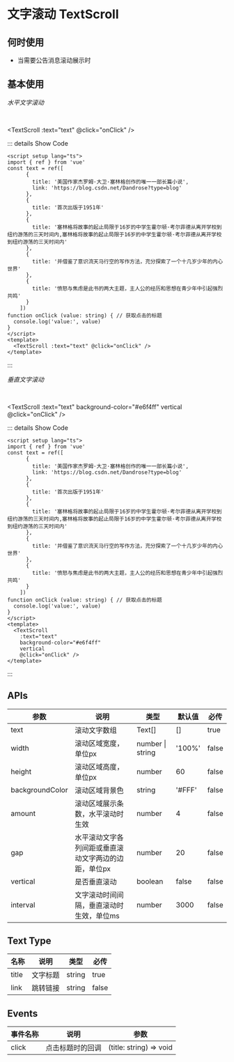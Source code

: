 # 文字滚动 TextScroll<BackTop />

## 何时使用

- 当需要公告消息滚动展示时

<script setup lang="ts">
import { ref } from 'vue'
const text = ref([
      {
        title: '美国作家杰罗姆·大卫·塞林格创作的唯一一部长篇小说',
        link: 'https://blog.csdn.net/Dandrose?type=blog'
      },
      {
        title: '首次出版于1951年'
      },
      {
        title: '塞林格将故事的起止局限于16岁的中学生霍尔顿·考尔菲德从离开学校到纽约游荡的三天时间内,塞林格将故事的起止局限于16岁的中学生霍尔顿·考尔菲德从离开学校到纽约游荡的三天时间内'
      },
      {
        title: '并借鉴了意识流天马行空的写作方法，充分探索了一个十几岁少年的内心世界'
      },
      {
        title: '愤怒与焦虑是此书的两大主题，主人公的经历和思想在青少年中引起强烈共鸣'
      }
    ])
function onClick (value: string) { // 获取点击的标题
  console.log('value:', value)
}
</script>

## 基本使用

*水平文字滚动*

<br/>

<TextScroll :text="text" @click="onClick" />

::: details Show Code

```vue
<script setup lang="ts">
import { ref } from 'vue'
const text = ref([
      {
        title: '美国作家杰罗姆·大卫·塞林格创作的唯一一部长篇小说',
        link: 'https://blog.csdn.net/Dandrose?type=blog'
      },
      {
        title: '首次出版于1951年'
      },
      {
        title: '塞林格将故事的起止局限于16岁的中学生霍尔顿·考尔菲德从离开学校到纽约游荡的三天时间内,塞林格将故事的起止局限于16岁的中学生霍尔顿·考尔菲德从离开学校到纽约游荡的三天时间内'
      },
      {
        title: '并借鉴了意识流天马行空的写作方法，充分探索了一个十几岁少年的内心世界'
      },
      {
        title: '愤怒与焦虑是此书的两大主题，主人公的经历和思想在青少年中引起强烈共鸣'
      }
    ])
function onClick (value: string) { // 获取点击的标题
  console.log('value:', value)
}
</script>
<template>
  <TextScroll :text="text" @click="onClick" />
</template>
```

:::

*垂直文字滚动*

<br/>

<TextScroll
  :text="text"
  background-color="#e6f4ff"
  vertical
  @click="onClick" />

::: details Show Code

```vue
<script setup lang="ts">
import { ref } from 'vue'
const text = ref([
      {
        title: '美国作家杰罗姆·大卫·塞林格创作的唯一一部长篇小说',
        link: 'https://blog.csdn.net/Dandrose?type=blog'
      },
      {
        title: '首次出版于1951年'
      },
      {
        title: '塞林格将故事的起止局限于16岁的中学生霍尔顿·考尔菲德从离开学校到纽约游荡的三天时间内,塞林格将故事的起止局限于16岁的中学生霍尔顿·考尔菲德从离开学校到纽约游荡的三天时间内'
      },
      {
        title: '并借鉴了意识流天马行空的写作方法，充分探索了一个十几岁少年的内心世界'
      },
      {
        title: '愤怒与焦虑是此书的两大主题，主人公的经历和思想在青少年中引起强烈共鸣'
      }
    ])
function onClick (value: string) { // 获取点击的标题
  console.log('value:', value)
}
</script>
<template>
  <TextScroll
    :text="text"
    background-color="#e6f4ff"
    vertical
    @click="onClick" />
</template>
```

:::

## APIs

参数 | 说明 | 类型 | 默认值 | 必传
-- | -- | -- | -- | --
text | 滚动文字数组 | Text[] | [] | true
width | 滚动区域宽度，单位px | number &#124; string | '100%' | false
height | 滚动区域高度，单位px | number | 60 | false
backgroundColor | 滚动区域背景色 | string | '#FFF' | false
amount | 滚动区域展示条数，水平滚动时生效 | number | 4 | false
gap | 水平滚动文字各列间距或垂直滚动文字两边的边距，单位px |  number | 20 | false
vertical | 是否垂直滚动 | boolean | false | false
interval | 文字滚动时间间隔，垂直滚动时生效，单位ms | number | 3000 | false

## Text Type

名称 | 说明 | 类型 | 必传
-- | -- | -- | --
title | 文字标题 | string | true
link | 跳转链接 | string | false

## Events

事件名称 | 说明 | 参数
-- | -- | --
click | 点击标题时的回调 | (title: string) => void

